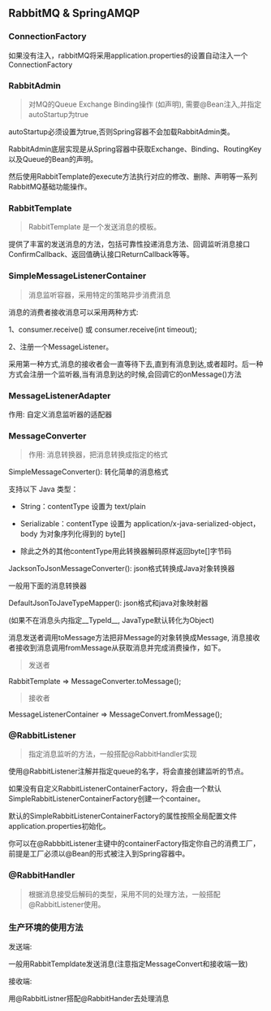## RabbitMQ & SpringAMQP

### ConnectionFactory

如果没有注入，rabbitMQ将采用application.properties的设置自动注入一个ConnectionFactory

### RabbitAdmin

> 对MQ的Queue Exchange Binding操作  (如声明), 需要@Bean注入,并指定autoStartup为true

autoStartup必须设置为true,否则Spring容器不会加载RabbitAdmin类。

RabbitAdmin底层实现是从Spring容器中获取Exchange、Binding、RoutingKey以及Queue的Bean的声明。

然后使用RabbitTemplate的execute方法执行对应的修改、删除、声明等一系列RabbitMQ基础功能操作。

### RabbitTemplate

> RabbitTemplate 是一个发送消息的模板。

提供了丰富的发送消息的方法，包括可靠性投递消息方法、回调监听消息接口ConfirmCallback、返回值确认接口ReturnCallback等等。

### SimpleMessageListenerContainer

> 消息监听容器，采用特定的策略异步消费消息

消息的消费者接收消息可以采用两种方式:

1、consumer.receive() 或 consumer.receive(int timeout);

2、注册一个MessageListener。

采用第一种方式,消息的接收者会一直等待下去,直到有消息到达,或者超时。后一种方式会注册一个监听器,当有消息到达的时候,会回调它的onMessage()方法

### MessageListenerAdapter

作用: 自定义消息监听器的适配器



### MessageConverter

> 作用: 消息转换器，把消息转换成指定的格式

SimpleMessageConverter(): 转化简单的消息格式

支持以下 Java 类型：

- String：contentType 设置为 text/plain

- Serializable：contentType 设置为 application/x-java-serialized-object，body 为对象序列化得到的 byte[]

- 除此之外的其他contentType用此转换器解码原样返回byte[]字节码


JacksonToJsonMessageConverter(): json格式转换成Java对象转换器

  一般用下面的消息转换器

  DefaultJsonToJaveTypeMapper(): json格式和java对象映射器

  (如果不在消息头内指定__TypeId__, JavaType默认转化为Object)


消息发送者调用toMessage方法把非Message的对象转换成Message, 消息接收者接收到消息调用fromMessage从获取消息并完成消费操作，如下。

> 发送者

RabbitTemplate => MessageConverter.toMessage();

> 接收者

MessageListenerContainer => MessageConvert.fromMessage();



### @RabbitListener

> 指定消息监听的方法，一般搭配@RabbitHandler实现

使用@RabbitListener注解并指定queue的名字，将会直接创建监听的节点。

如果没有自定义RabbitListenerContainerFactory，将会由一个默认SimpleRabbitListenerContainerFactory创建一个container。

默认的SimpleRabbitListenerContainerFactory的属性按照全局配置文件application.properties初始化。

你可以在@RabbbitListener主键中的containerFactory指定你自己的消费工厂，前提是工厂必须以@Bean的形式被注入到Spring容器中。

### @RabbitHandler

> 根据消息接受后解码的类型，采用不同的处理方法，一般搭配 @RabbitListener使用。


### 生产环境的使用方法

发送端:

一般用RabbitTempldate发送消息(注意指定MessageConvert和接收端一致)

接收端: 

用@RabbitListner搭配@RabbitHander去处理消息
